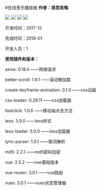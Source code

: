 #在线音乐播放器
**作者：吴怨吴悔**


![](https://raw.githubusercontent.com/wuyuanwuhui99/vue_music/main/music.jpg)
![](https://raw.githubusercontent.com/wuyuanwuhui99/vue_music/main/music_01.jpg)
![](https://raw.githubusercontent.com/wuyuanwuhui99/vue_music/main/music_02.jpg)
![](https://raw.githubusercontent.com/wuyuanwuhui99/vue_music/main/music_03.jpg)


开发时间：2017-12

完成时间：2018-01

开发人员：1

**使用插件和版本：**

axios: 0.18.0 ——网络请求

better-scroll: 1.9.1 ——滚动懒加载

create-keyframe-animation: 0.1.0 ——css动画

css-loader: 0.28.11 ——css加载器

fastclick: 1.0.6  ——移动端点击方法

less: 3.9.0 ——less样式

less-loader: 5.0.0 ——less加载器

lyric-parser: 1.0.1  ——歌词解析

md5: 2.2.1  ——md5密码加密

vue: 2.5.2 ——vue基础版本

vue-router: 3.0.1 ——vue路由

vuex: 3.0.1 ——vuex状态管理器

